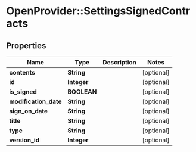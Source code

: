 # OpenProvider::SettingsSignedContracts

## Properties
Name | Type | Description | Notes
------------ | ------------- | ------------- | -------------
**contents** | **String** |  | [optional] 
**id** | **Integer** |  | [optional] 
**is_signed** | **BOOLEAN** |  | [optional] 
**modification_date** | **String** |  | [optional] 
**sign_on_date** | **String** |  | [optional] 
**title** | **String** |  | [optional] 
**type** | **String** |  | [optional] 
**version_id** | **Integer** |  | [optional] 

